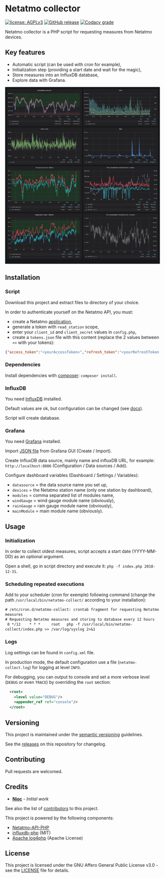 # Netatmo collector

[![license: AGPLv3](https://img.shields.io/badge/license-AGPLv3-blue.svg)](https://www.gnu.org/licenses/agpl-3.0)
[![GitHub release](https://img.shields.io/github/release/nioc/netatmo-collector.svg)](https://github.com/nioc/netatmo-collector/releases/latest)
[![Codacy grade](https://img.shields.io/codacy/grade/ef9c7195ad5945309bb13b5899d63cd8.svg)](https://www.codacy.com/app/nioc/netatmo-collector)

Netatmo collector is a PHP script for requesting measures from Netatmo devices.

## Key features

-   Automatic script (can be used with cron for example),
-   Initialization step (providing a start date and wait for the magic),
-   Store measures into an InfluxDB database,
-   Explore data with Grafana.

![screenshot](screenshot.png)

## Installation

### Script

Download this project and extract files to directory of your choice.

In order to authenticate yourself on the Netatmo API, you must:

-   create a Netatmo [application](https://dev.netatmo.com/myaccount/createanapp),
-   generate a token with `read_station` scope,
-   enter your `client_id` and `client_secret` values in `config.php`,
-   create a `tokens.json` file with this content (replace the 2 values between `<>` with your tokens):

``` json
{"access_token":"<yourAccessToken>","refresh_token":"<yourRefreshToken >","scope":["read_station"],"expires_in":10800,"expire_in":10800,"expires_at":0}
```

### Dependencies

Install dependencies with [composer](https://getcomposer.org/): `composer install`.

### InfluxDB

You need [InfluxDB](https://docs.influxdata.com/influxdb/v1.7/introduction/installation/) installed.

Default values are ok, but configuration can be changed (see [docs](https://docs.influxdata.com/influxdb/v1.7/administration/config/)).

Script will create database.

### Grafana

You need [Grafana](https://grafana.com/grafana/download) installed.

Import [JSON file](dashboard.json) from Grafana GUI (Create / Import).

Create InfluxDB data source, mainly name and influxDB URL, for example:  `http://localhost:8086` (Configuration / Data sources / Add).

Configure dashboard variables (Dashboard / Settings / Variables):

-   `datasource` = the data source name you set up,
-   `devices` = the Netatmo station name (only one station by dashboard),
-   `modules` = comma separated list of modules name,
-   `windGauge` = wind gauge module name (obviously),
-   `rainGauge` = rain gauge module name (obviously),
-   `mainModule` = main module name (obviously).

## Usage

### Initialization

In order to collect oldest measures, script accepts a start date (YYYY-MM-DD) as an optional argument.

Open a shell, go in script directory and execute it: `php -f index.php 2018-12-31`.

### Scheduling repeated executions

Add to your scheduler (cron for exemple) following command (change the path `/usr/local/bin/netatmo-collect/` according to your installation):

```shell
# /etc/cron.d/netatmo-collect: crontab fragment for requesting Netatmo measures
# Requesting Netatmo measures and storing to database every 12 hours
 0 */12    * * *     root   php -f /usr/local/bin/netatmo-collect/index.php >> /var/log/syslog 2>&1
```

### Logs

Log settings can be found in `config.xml` file.

In production mode, the default configuration use a file (`netatmo-collect.log`) for logging at level `INFO`.

For debugging, you can output to console and set a more verbose level (`DEBUG` or even `TRACE`) by overriding the `root` section:

```xml
  <root>
    <level value="DEBUG"/>
    <appender_ref ref="console"/>
  </root>
```

## Versioning

This project is maintained under the [semantic versioning](https://semver.org/) guidelines.

See the [releases](https://github.com/nioc/netatmo-collector/releases) on this repository for changelog.

## Contributing

Pull requests are welcomed.

## Credits

-   **[Nioc](https://github.com/nioc/)** - _Initial work_

See also the list of [contributors](https://github.com/nioc/netatmo-collector/contributors) to this project.

This project is powered by the following components:

-   [Netatmo-API-PHP](https://github.com/Netatmo/Netatmo-API-PHP)
-   [influxdb-php](https://github.com/influxdata/influxdb-php) (MIT)
-   [Apache log4php](http://logging.apache.org/log4php/) (Apache License)

## License

This project is licensed under the GNU Affero General Public License v3.0 - see the [LICENSE](LICENSE.md) file for details.
